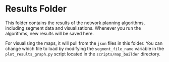 # Results Folder

This folder contains the results of the network planning algorithms, including segment data and visualisations. Whenever you run the algorithms, new results will be saved here.

For visualising the maps, it will pull from the `json` files in this folder. You can change which file to load by modifying the `segment_file_name` variable in the `plot_results_graph.py` script located in the `scripts/map_builder` directory.
